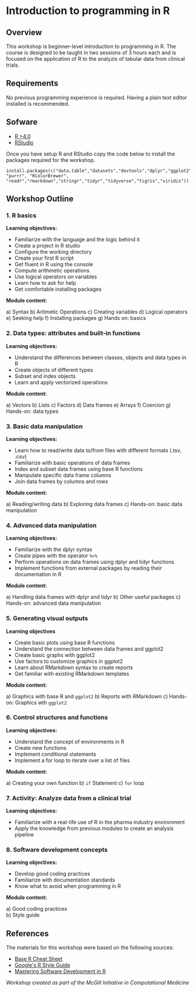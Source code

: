 # Introduction to programming in R

## Overview

This workshop is beginner-level introduction to programming in R. The course is designed to be taught in two sessions of 3 hours each and is focused on the application of R to the analyzis of tabular data from clinical trials. 

## Requirements

No previous programming experience is required. Having a plain text editor installed is recommended.
   
## Sofware

* [R >4.0](https://www.r-project.org)
* [RStudio](https://www.rstudio.com/products/rstudio/download/)

Once you have setup R and RStudio copy the code below to install the packages required for the workshop.

```{r}
install.packages(c("data.table","datasets","devtools","dplyr","ggplot2","ggthemes","grid","gridExtra","knitr","magrittr","plotly","plyr", "purrr", "RColorBrewer", "readr","rmarkdown","stringr","tidyr","tidyverse","tigris","viridis"))
```

## Workshop Outline

### 1. R basics

**Learning objectives:**

- Familiarize with the language and the logic behind it
- Create a project in R studio 
- Configure the working directory
- Create your first R script 
- Get fluent in R using the console
- Compute arithmetic operations
- Use logical operators on variables
- Learn how to ask for help 
- Get comfortable installing packages

**Module content:**

a) Syntax
b) Aritmetic Operations
c) Creating variables
d) Logical operators
e) Seeking help
f) Installing packages
g) Hands on: basics

### 2. Data types: attributes and built-in functions

**Learning objectives:**

- Understand the differences between classes, objects and data types in R
- Create objects of different types
- Subset and index objects 
- Learn and apply vectorized operations

**Module content:**

a) Vectors
b) Lists
c) Factors
d) Data frames
e) Arrays
f) Coercion
g) Hands-on: data types 

### 3. Basic data manipulation

**Learning objectives:**

- Learn how to read/write data to/from files with different formats (.tsv, .csv)
- Familiarize with basic operations of data frames 
- Index and subset data frames using base R functions
- Manipulate specific data frame columns
- Join data frames by columns and rows 

**Module content:**

a) Reading/writing data
b) Exploring data frames
c) Hands-on: basic data manipulation

### 4. Advanced data manipulation

**Learning objectives:**

- Familiarize with the dplyr syntax
- Create pipes with the operator `%>%`
- Perform operations on data frames using dplyr and tidyr functions
- Implement functions from external packages by reading their documentation in R

**Module content:**

a) Handling data frames with dplyr and tidyr
b) Other useful packages
c) Hands-on: advanced data manipulation 

### 5. Generating visual outputs

**Learning objectives**

- Create basic plots using base R functions
- Understand the connection between data frames and ggplot2
- Create basic graphs with ggplot2
- Use factors to customize graphics in ggplot2
- Learn about RMarkdown syntax to create reports 
- Get familiar with existing RMarkdown templates

**Module content:**

a) Graphics with base R and `ggplot2`
b) Reports with RMarkdown
c) Hands-on: Graphics wth `ggplot2`

### 6. Control structures and functions

**Learning objectives:**

- Understand the concept of environments in R
- Create new functions
- Implement conditional statements 
- Implement a for loop to iterate over a list of files

**Module content:**

a) Creating your own function
b) `if` Statement
c) `for` loop

### 7. Activity: Analyze data from a clinical trial

**Learning objectives:**

- Familiarize with a real-life use of R in the pharma industry environment
- Apply the knowledge from previous modules to create an analysis pipeline


### 8. Software development concepts

**Learning objectives:**

- Develop  good coding practices
- Familiarize with documentation standards 
- Know what to avoid when programming in R

**Module content:**

a) Good coding practices    
b) Style guide   

## References

The materials for this workshop were based on the following sources:

- [Base R Cheat Sheet](https://iqss.github.io/dss-workshops/R/Rintro/base-r-cheat-sheet.pdf)   
- [Google's R Style Guide](https://google.github.io/styleguide/Rguide.html) 
- [Mastering Software Development in R](https://bookdown.org/rdpeng/RProgDA/) 


   
*Workshop created as part of the McGill Initiative in Computational Medicine*

